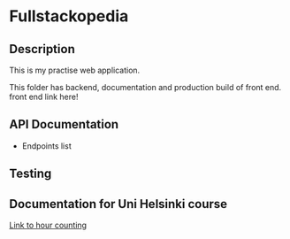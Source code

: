 # Fullstackopedia

## Description
This is my practise web application.

This folder has backend, documentation and production build of front end. 
front end link here!

## API Documentation
* Endpoints list
## Testing
## Documentation for Uni Helsinki course
[Link to hour counting](https://docs.google.com/spreadsheets/d/1N_-diIFscFaFSQr2Wusd9jy6xcLmSNMgnguItnuv7Ks/edit?usp=sharing)

